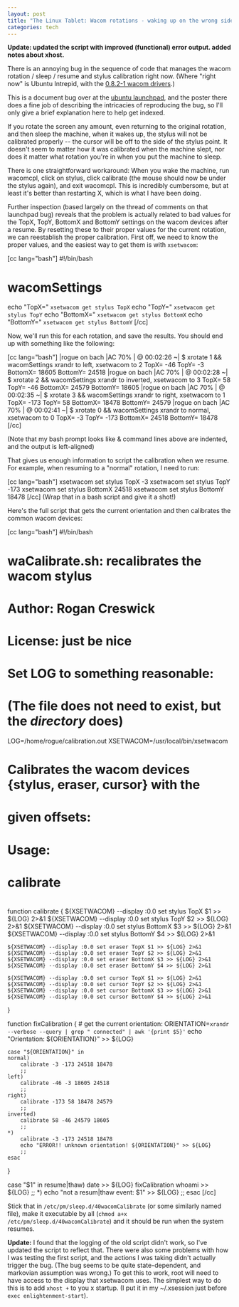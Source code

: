 ```yaml
--- 
layout: post
title: "The Linux Tablet: Wacom rotations - waking up on the wrong side"
categories: tech
---
```

<strong>Update: updated the script with improved (functional) error output.  added notes about xhost.</strong>

There is an annoying bug in the sequence of code that manages the wacom rotation / sleep / resume and stylus calibration right now. (Where "right now" is Ubuntu Intrepid, with the <a href="http://linuxwacom.sourceforge.net/">0.8.2-1 wacom drivers</a>.) 

This is a document bug over at the <a href="https://bugs.launchpad.net/ubuntu/+source/wacom-tools/+bug/295292">ubuntu launchpad</a>, and the poster there does a fine job of describing the intricacies of reproducing the bug, so I'll only give a brief explanation here to help get indexed.  

If you rotate the screen any amount, even returning to the original rotation, and then sleep the machine, when it wakes up, the stylus will not be calibrated properly -- the cursor will be off to the side of the stylus point.  It doesn't seem to matter how it was calibrated when the machine slept, nor does it matter what rotation you're in when you put the machine to sleep.  

There is one straightforward workaround:  When you wake the machine, run wacomcpl, click on stylus, click calibrate (the mouse should now be under the stylus again), and exit wacomcpl.  This is incredibly cumbersome, but at least it's better than restarting X, which is what I have been doing.

Further inspection (based largely on the thread of comments on that launchpad bug) reveals that the problem is actually related to bad values for the TopX, TopY, BottomX and BottomY settings on the wacom devices after a resume.  By resetting these to their proper values for the current rotation, we can reestablish the proper calibration.  First off, we need to know the proper values, and the easiest way to get them is with `xsetwacom`:

[cc lang="bash"]
#!/bin/bash
# wacomSettings

echo "TopX=" `xsetwacom get stylus TopX`
echo "TopY=" `xsetwacom get stylus TopY`
echo "BottomX=" `xsetwacom get stylus BottomX`
echo "BottomY=" `xsetwacom get stylus BottomY`
[/cc]

Now, we'll run this for each rotation, and save the results.  You should end up with something like the following:

[cc lang="bash"]
 |rogue on bach |AC 70% | @ 00:02:26 ~|
 $ xrotate 1 && wacomSettings
xrandr to left, xsetwacom to 2
TopX= -46
TopY= -3
BottomX= 18605
BottomY= 24518
 |rogue on bach |AC 70% | @ 00:02:28 ~|
 $ xrotate 2 && wacomSettings
xrandr to inverted, xsetwacom to 3
TopX= 58
TopY= -46
BottomX= 24579
BottomY= 18605
 |rogue on bach |AC 70% | @ 00:02:35 ~|
 $ xrotate 3 && wacomSettings
xrandr to right, xsetwacom to 1
TopX= -173
TopY= 58
BottomX= 18478
BottomY= 24579
 |rogue on bach |AC 70% | @ 00:02:41 ~|
 $ xrotate 0 && wacomSettings
xrandr to normal, xsetwacom to 0
TopX= -3
TopY= -173
BottomX= 24518
BottomY= 18478
[/cc]

(Note that my bash prompt looks like & command lines above are indented, and the output is left-aligned)

That gives us enough information to script the calibration when we resume.  For example, when resuming to a "normal" rotation, I need to run:

[cc lang="bash"]
xsetwacom set stylus TopX -3
xsetwacom set stylus TopY -173
xsetwacom set stylus BottomX 24518
xsetwacom set stylus BottomY 18478
[/cc]
(Wrap that in a bash script and give it a shot!)

Here's the full script that gets the current orientation and then calibrates the common wacom devices:

[cc lang="bash"]
#!/bin/bash
#
# waCalibrate.sh: recalibrates the wacom stylus
#
# Author: Rogan Creswick
# License: just be nice

# Set LOG to something reasonable: 
# (The file does not need to exist, but the *directory* does)
LOG=/home/rogue/calibration.out
XSETWACOM=/usr/local/bin/xsetwacom


#
# Calibrates the wacom devices {stylus, eraser, cursor} with the 
# given offsets:
#
#  Usage:
#     calibrate <topx> <topy> <bottomx> <bottomy>
#
function calibrate {
	${XSETWACOM} --display :0.0 set stylus TopX $1 >> ${LOG} 2>&1
	${XSETWACOM} --display :0.0 set stylus TopY $2 >> ${LOG} 2>&1
	${XSETWACOM} --display :0.0 set stylus BottomX $3 >> ${LOG} 2>&1
	${XSETWACOM} --display :0.0 set stylus BottomY $4 >> ${LOG} 2>&1

	${XSETWACOM} --display :0.0 set eraser TopX $1 >> ${LOG} 2>&1
	${XSETWACOM} --display :0.0 set eraser TopY $2 >> ${LOG} 2>&1
	${XSETWACOM} --display :0.0 set eraser BottomX $3 >> ${LOG} 2>&1
	${XSETWACOM} --display :0.0 set eraser BottomY $4 >> ${LOG} 2>&1

	${XSETWACOM} --display :0.0 set cursor TopX $1 >> ${LOG} 2>&1
	${XSETWACOM} --display :0.0 set cursor TopY $2 >> ${LOG} 2>&1
	${XSETWACOM} --display :0.0 set cursor BottomX $3 >> ${LOG} 2>&1
	${XSETWACOM} --display :0.0 set cursor BottomY $4 >> ${LOG} 2>&1
}


function fixCalibration {
    # get the current orientation:
    ORIENTATION=`xrandr --verbose --query | grep " connected" | awk '{print $5}'`
    echo "Orientation: ${ORIENTATION}" >> ${LOG}
    
    case "${ORIENTATION}" in
	normal)
	    calibrate -3 -173 24518 18478	
	    ;;
	left)
	    calibrate -46 -3 18605 24518
	    ;;
	right)
	    calibrate -173 58 18478 24579
	    ;;
	inverted)
	    calibrate 58 -46 24579 18605
	    ;;
	*)
	    calibrate -3 -173 24518 18478
	    echo "ERROR!! unknown orientation! ${ORIENTATION}" >> ${LOG}
	    ;;
    esac
}

case "$1" in
    resume|thaw)
	date >> ${LOG}
	fixCalibration 
	whoami >> ${LOG} 
        ;;
    *)
	echo "not a resum|thaw event: $1" >> ${LOG}
        ;;
esac
[/cc]

Stick that in `/etc/pm/sleep.d/40wacomCalibrate` (or some similarly named file), make it executable by all (`chmod a+x /etc/pm/sleep.d/40wacomCalibrate`) and it should be run when the system resumes.  

<strong>Update:</strong> I found that the logging of the old script didn't work, so I've updated the script to reflect that.  There were also some problems with how I was testing the first script, and the actions I was taking didn't actually trigger the bug.  (The bug seems to be quite state-dependent, and markovian assumption was wrong.)  To get this to work, root will need to have access to the display that xsetwacom uses.  The simplest way to do this is to add `xhost +` to you x startup.  (I put it in my ~/.xsession just before `exec enlightenment-start`).
</bottomy></bottomx></topy></topx>

